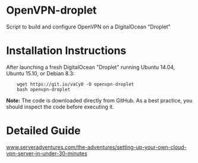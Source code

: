 # OpenVPN-droplet
Script to build and configure OpenVPN on a DigitalOcean "Droplet"

# Installation Instructions
After launching a fresh DigitalOcean "Droplet" running Ubuntu 14.04, Ubuntu 15.10, or Debian 8.3:

        wget https://git.io/vaCy8 -O openvpn-droplet
        bash openvpn-droplet
        
<b>Note:</b> The code is downloaded directly from GitHub. As a best practice, you should inspect the code before executing it.

# Detailed Guide
www.serveradventures.com/the-adventures/setting-up-your-own-cloud-vpn-server-in-under-30-minutes
